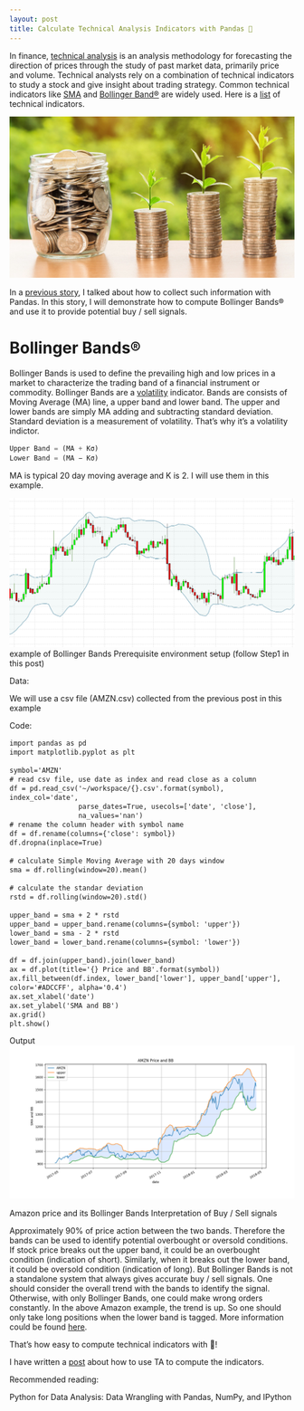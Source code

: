```yaml
---
layout: post
title: Calculate Technical Analysis Indicators with Pandas 🐼
---
```

In finance, [technical analysis](https://en.wikipedia.org/wiki/Technical_analysis) is an analysis methodology for forecasting the direction of prices through the study of past market data, primarily price and volume. Technical analysts rely on a combination of technical indicators to study a stock and give insight about trading strategy. Common technical indicators like [SMA](https://en.wikipedia.org/wiki/Moving_average#Simple_moving_average) and [Bollinger Band®](https://en.wikipedia.org/wiki/Bollinger_Bands) are widely used. Here is a [list](https://www.tradingtechnologies.com/help/x-study/technical-indicator-definitions/list-of-technical-indicators/) of technical indicators.

![header-1](/images/trading-header.jpeg)

In a [previous story](https://medium.com/@kyle.jinhai.li/collect-trading-data-with-pandas-library-8904659f2122), I talked about how to collect such information with Pandas. In this story, I will demonstrate how to compute Bollinger Bands® and use it to provide potential buy / sell signals.

# Bollinger Bands®

Bollinger Bands is used to define the prevailing high and low prices in a market to characterize the trading band of a financial instrument or commodity. Bollinger Bands are a [volatility](https://en.wikipedia.org/wiki/Volatility_%28finance%29) indicator. Bands are consists of Moving Average (MA) line, a upper band and lower band. The upper and lower bands are simply MA adding and subtracting standard deviation. Standard deviation is a measurement of volatility. That’s why it’s a volatility indictor.

```python
Upper Band = (MA + Kσ)
Lower Band = (MA − Kσ)
```
MA is typical 20 day moving average and K is 2. I will use them in this example.

![img-1](/images/trading-img1.png)
example of Bollinger Bands
Prerequisite environment setup (follow Step1 in this post)

Data:

We will use a csv file (AMZN.csv) collected from the previous post in this example

Code:

```python3
import pandas as pd
import matplotlib.pyplot as plt

symbol='AMZN'
# read csv file, use date as index and read close as a column
df = pd.read_csv('~/workspace/{}.csv'.format(symbol), index_col='date',
                 parse_dates=True, usecols=['date', 'close'],
                 na_values='nan')
# rename the column header with symbol name
df = df.rename(columns={'close': symbol})
df.dropna(inplace=True)

# calculate Simple Moving Average with 20 days window
sma = df.rolling(window=20).mean()

# calculate the standar deviation
rstd = df.rolling(window=20).std()

upper_band = sma + 2 * rstd
upper_band = upper_band.rename(columns={symbol: 'upper'})
lower_band = sma - 2 * rstd
lower_band = lower_band.rename(columns={symbol: 'lower'})

df = df.join(upper_band).join(lower_band)
ax = df.plot(title='{} Price and BB'.format(symbol))
ax.fill_between(df.index, lower_band['lower'], upper_band['upper'], color='#ADCCFF', alpha='0.4')
ax.set_xlabel('date')
ax.set_ylabel('SMA and BB')
ax.grid()
plt.show()
```

Output
![img-2](/images/trading-img2.png)


Amazon price and its Bollinger Bands
Interpretation of Buy / Sell signals

Approximately 90% of price action between the two bands. Therefore the bands can be used to identify potential overbought or oversold conditions. If stock price breaks out the upper band, it could be an overbought condition (indication of short). Similarly, when it breaks out the lower band, it could be oversold condition (indication of long). But Bollinger Bands is not a standalone system that always gives accurate buy / sell signals. One should consider the overall trend with the bands to identify the signal. Otherwise, with only Bollinger Bands, one could make wrong orders constantly. In the above Amazon example, the trend is up. So one should only take long positions when the lower band is tagged. More information could be found [here](https://www.investopedia.com/trading/using-bollinger-bands-to-gauge-trends/).

That’s how easy to compute technical indicators with 🐼!

I have written a [post](https://kylelix7.github.io/Trading-Strategy-Technical-Analysis-with-Python-TA-Lib/) about how to use TA to compute the indicators.

Recommended reading:

Python for Data Analysis: Data Wrangling with Pandas, NumPy, and IPython